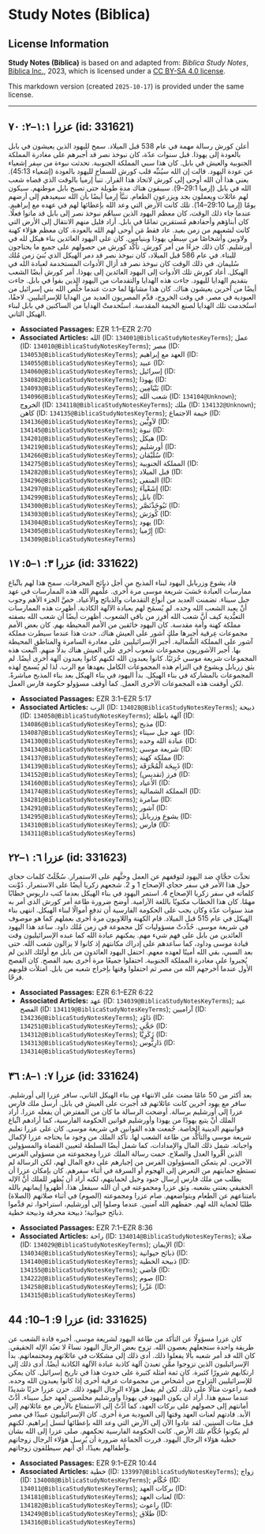 # Study Notes (Biblica)

## License Information

**Study Notes (Biblica)** is based on and adapted from: _Biblica Study Notes_, [Biblica Inc.](https://www.biblica.com/), 2023, which is licensed under a [CC BY-SA 4.0 license](https://creativecommons.org/licenses/by-sa/4.0/legalcode.en).

This markdown version (created `2025-10-17`) is provided under the same license.



--------------------------------

## عزرا ١:١–٢: ٧٠ (id: 331621)

أعلن كورش رسالة مهمة في عام 538 قبل الميلاد. سمح لليهود الذين يعيشون في بابل بالعودة إلى يهوذا. قبل سنوات عدّة، كان نبوخذ نصر قد أجبرهم على مغادرة المملكة الجنوبية والعيش في بابل. كان هذا سبي المملكة الجنوبية. تحدثت نبوءة من سِفر إشعياء عن عودة اليهود. قالت إن الله سيُنبِّه قلب كورش للسماح لليهود بالعودة (إشعياء 45:13\). يعني هذا أن الله أوحى إلى كورش لاتخاذ هذا القرار. تنبأ إرميا بالوقت الذي قضاه شعب الله في بابل (إرميا 29:1–9\). سيبقون هناك مدة طويلة حتى تصبح بابل موطنهم. سيكون لهم عائلات ويعملون بجد ويزرعون الطعام. تنبَّأ إرميا أيضًا بأن الله سيعيدهم إلى أرضهم يومًا (إرميا 29:10–14\). تلك كانت الأرض التي وعد الله بإعطائها لهم في عهده مع إبراهيم. عندما جاء ذلك الوقت، كان معظم اليهود الذين سباهُم نبوخذ نصر إلى بابل قد ماتوا فعلًا. كان أبناؤهم وأحفادهم مُستقرين تمامًا في بابل. أراد قليل منهم الانتقال إلى الأرض التي كانت لشعبهم من زمن بعيد. عاد فقط مَن أوحى لهم الله بالعودة. كان معظم هؤلاء كهنة ولاويين وأشخاصًا من سِبطَي يهوذا وبنيامين. كان على اليهود العائدين بناء هيكل لله في أورشليم. كان ذلك جزءًا من أمر كورش. تأكَّد كورش من حصولهم على جميع ما يحتاجون للبناء. في عام 586 قبل الميلاد، كان نبوخذ نصر قد دمر الهيكل الذي بُنيَ زمن مُلك سُليمان. في ذلك الوقت كان نبوخذ نصر قد أزال الأدوات المستخدمة لعبادة الله في الهيكل. أعاد كورش تلك الأدوات إلى اليهود العائدين إلى يهوذا. أمر كورش أيضًا الشعب بتقديم الهدايا لليهود. جاءت هذه الهدايا والتقدمات من اليهود الذين بقوا في بابل. جاءت أيضًا من آخرين يعيشون هناك. كان هذا مشابهًا لما حدث عندما خلَّص الله بني إسرائيل من العبودية في مصر. في وقت الخروج، قدَّم المصريون العديد من الهدايا للإسرائيليين. لاحقًا، استُخدمت تلك الهدايا لصنع الخيمة المقدسة. استُخدمتْ الهدايا من الساكنين في بابل لبناء الهيكل الثاني.

* **Associated Passages:** EZR 1:1–EZR 2:70
* **Associated Articles:** الله (ID: `134001@BiblicaStudyNotesKeyTerms`); عمل (ID: `134010@BiblicaStudyNotesKeyTerms`); مصر (ID: `134053@BiblicaStudyNotesKeyTerms`); العهد مع إبراهيم (ID: `134055@BiblicaStudyNotesKeyTerms`); عبيد (ID: `134060@BiblicaStudyNotesKeyTerms`); إسرائيل (ID: `134082@BiblicaStudyNotesKeyTerms`); يهوذا (ID: `134093@BiblicaStudyNotesKeyTerms`); بَنْيَامِين (ID: `134096@BiblicaStudyNotesKeyTerms`); شعب الله (ID: `134104@Unknown`); الخروج (ID: `134118@BiblicaStudyNotesKeyTerms`); ملك (ID: `134132@Unknown`); كاهن (ID: `134135@BiblicaStudyNotesKeyTerms`); خيمة الاجتماع (ID: `134136@BiblicaStudyNotesKeyTerms`); لاَوِيُّين  (ID: `134145@BiblicaStudyNotesKeyTerms`); نبوة (ID: `134201@BiblicaStudyNotesKeyTerms`); هيكل (ID: `134219@BiblicaStudyNotesKeyTerms`); أورشليم (ID: `134266@BiblicaStudyNotesKeyTerms`); سُلَيْمَان (ID: `134275@BiblicaStudyNotesKeyTerms`); المملكة الجنوبية (ID: `134282@BiblicaStudyNotesKeyTerms`); قبل الميلاد (ID: `134296@BiblicaStudyNotesKeyTerms`); المنفى (ID: `134297@BiblicaStudyNotesKeyTerms`); إِشَعْياَءَ (ID: `134299@BiblicaStudyNotesKeyTerms`); بابل (ID: `134300@BiblicaStudyNotesKeyTerms`); نَبُوخَذْنَصَّر (ID: `134303@BiblicaStudyNotesKeyTerms`); كُورَش (ID: `134304@BiblicaStudyNotesKeyTerms`); يهود (ID: `134305@BiblicaStudyNotesKeyTerms`); إِرْميا (ID: `134309@BiblicaStudyNotesKeyTerms`)

## عزرا ٣: ١–٥: ١٧ (id: 331622)

قاد يشوع وزربابل اليهود لبناء المذبح من أجل ذبائح المحرقات. سمح هذا لهم باتِّباع ممارسات العبادة حَسَبَ شريعة موسى مرة أخرى. علَّمهم الله هذه الممارسات في عهد جبل سيناء. تضمنت العديد من أنواع التقدمات والذبائح والأعياد. خصَّ الجزء الأهم وجوب أنْ يعبد الشعب الله وحده. لم يُسمَح لهم بعبادة الآلهة الكاذبة. أظهرت هذه الممارسات التعبُّدية كيف أنَّ شعب الله أُفرِز من باقي الشعوب. أظهرت أيضًا أن شعب الله بصفته مملكة كهنة وأمة مقدسة. كان اليهود خائفين من الأمم المحيطة بهم. كان بعض الأمم مجموعات عِرقية أجبرها ملك آشور على العيش هناك. حدث هذا عندما سيطرت مملكة آشور على المملكة الشِّمالية. أُجبر الإسرائيليين على مغادرة السامرة والمناطق المحيطة بها. أجبر الآشوريون مجموعات شعوب أخرى على العيش هناك بدلًا منهم. اتَّبعت هذه المجموعات شريعة موسى جُزئيًا. كانوا يعبدون الله لكنهم كانوا يعبدون آلهة أخرى أيضًا. لم يثق زربابل ويشوع في التزام هذه المجموعات الكامل بعهدها مع الرب. لذا لم يُسمح لهذه المجموعات بالمشاركة في بناء الهيكل. بدأ اليهود في بناء الهيكل بعد بناء المذبح مباشرةً. لكن أوقفت هذه المجموعات الأخرى العمل. كما أوقف مسؤولو حكومة فارس العمل.

* **Associated Passages:** EZR 3:1–EZR 5:17
* **Associated Articles:** الرب (ID: `134028@BiblicaStudyNotesKeyTerms`); ذبيحة (ID: `134058@BiblicaStudyNotesKeyTerms`); آلهة باطلة (ID: `134086@BiblicaStudyNotesKeyTerms`); مذبح (ID: `134087@BiblicaStudyNotesKeyTerms`); عهد جبل سيناء (ID: `134130@BiblicaStudyNotesKeyTerms`); عبادة الله وحده (ID: `134134@BiblicaStudyNotesKeyTerms`); شريعة موسي (ID: `134137@BiblicaStudyNotesKeyTerms`); مملكة كهنة (ID: `134139@BiblicaStudyNotesKeyTerms`); ذَبِيحَة الْمُحْرَقَة (ID: `134152@BiblicaStudyNotesKeyTerms`); فرز (تقديس) (ID: `134160@BiblicaStudyNotesKeyTerms`); الأعياد (ID: `134174@BiblicaStudyNotesKeyTerms`); المملكة الشمالية (ID: `134281@BiblicaStudyNotesKeyTerms`); سامرة (ID: `134291@BiblicaStudyNotesKeyTerms`); آشور (ID: `134295@BiblicaStudyNotesKeyTerms`); يشوع وزربابل (ID: `134310@BiblicaStudyNotesKeyTerms`); فارس (ID: `134311@BiblicaStudyNotesKeyTerms`)

## عزرا ٦: ١–٢٢ (id: 331623)

تحدَّث حجَّاي ضد اليهود لتوقفهم عن العمل وحثَّهم على الاستمرار. سُجِّلَتْ كلمات حجاي حول هذا الأمر في سفر حجاي الإصحاح 1 و 2\. شجعهم زكريا أيضًا على الاستمرار. دُوِّنت كلماته في سفر زكريا الإصحاح 4\. استمر اليهود في بناء الهيكل بعدما كتب داريوس خطابًا مهمًا. كان هذا الخطاب مكتوبًا باللغة الآرامية. أوضح ضرورة طاعة أمر كورش الذي أمر به منذ سنوات عدّة وكان يجب على الحكومة الفارسية أن تدفع أموالًا لبناء الهيكل. انتهى بناء الهيكل في عام 515 قبل الميلاد. قام الكهنة واللاويون مرة أخرى بعملهم كما هو موصوف في شريعة موسى. حُدِّدتْ مسؤوليات كل مجموعة في زمن مُلك داود. ساعد هذا اليهود العائدين من بابل على فهم شيء مهم. يمكنهم عبادة الله كما عبده الإسرائيليون وقت قيادة موسى وداود، كما ساعدهم على إدراك مكانتهم إذ كانوا لا يزالون شعب الله. حتى بعد السبي، بقي الله أمينًا لعهده معهم. احتفل اليهود العائدون من بابل مع أولئك الذين لم يُجبروا على مغادرة المملكة الجنوبية. احتفلوا جميعًا مرة أخرى بعيد الفصح. كان الفصح الأول عندما أخرجهم الله من مصر ثم احتفلوا وقتها بإخراج شعبه من بابل. امتلأت قلوبهم فرحًا.

* **Associated Passages:** EZR 6:1–EZR 6:22
* **Associated Articles:** عهد (ID: `134039@BiblicaStudyNotesKeyTerms`); عيد الفصح (ID: `134119@BiblicaStudyNotesKeyTerms`); آراميين (ID: `134236@BiblicaStudyNotesKeyTerms`); دَاوُد (ID: `134251@BiblicaStudyNotesKeyTerms`); حَجَّي (ID: `134312@BiblicaStudyNotesKeyTerms`); زَكَرِيَّا (ID: `134313@BiblicaStudyNotesKeyTerms`); دَارِيُّوس (ID: `134314@BiblicaStudyNotesKeyTerms`)

## عزرا ٧: ١–٨: ٣٦ (id: 331624)

بعد أكثر من 50 عامًا مضت على الانتهاء من بناء الهيكل الثاني، سافر عزرا إلى أورشليم. سافر مع يهود آخرين كانت عائلاتهم قد أُجبرت على العيش في بابل. أرسل ملك فارس عزرا إلى أورشليم برسالة. أوضحت الرسالة ما كان من المفترض أن يفعله عزرا. أراد الملك أنْ يتبع يهودًا من يهوذا وأورشليم قوانين الحكومة الفارسية، كما أرادهم اتِّباع قوانينهم الدينية الخاصة. جُمعت هذه القوانين في شريعة موسى. كان على عزرا تعليم شريعة موسى والتأكُّد من طاعة الشعب لها. تأكد الملك من وجود ما يحتاجه عزرا لإكمال واجباته. شمل ذلك المال والإمدادات، كما شمل أيضًا السلطة لتعيين القضاة والمسؤولين الذين أقَّروا العدل والصلاح. حمت رسالة الملك عزرا ومجموعته من مسؤولي الفرس الآخرين. لم يتمكن المسؤولون الفرس من إجبارهم على دفع المال لهم، لكن الرسالة لم تستطع حمايتهم من التعرض إلى الهجوم أو السرقة في أثناء سفرهم. كان بإمكان عزرا أن يطلب من ملك فارس إرسال جنود وخيل لحمايتهم، لكنه أراد أن يُظهر للملك أنَّ الإله الحقيقي يعتني بشعبه. وثق عزرا ومجموعته في أن الله سيفعل هذا. أظهروا إيمانهم بالله بامتناعهم عن الطعام وبتواضعهم. صام عزرا ومجموعته (الصوم) في أثناء صلاتهم (الصلاة) طلبًا لحماية الله لهم. حفظهم الله آمنين. عندما وصلوا إلى أورشليم، استراحوا، ثم قدَّموا ذبائح حيوانية؛ ذبيحة محرقة وذبيحة خطية.

* **Associated Passages:** EZR 7:1–EZR 8:36
* **Associated Articles:** راحة (ID: `134014@BiblicaStudyNotesKeyTerms`); صلاة (ID: `134029@BiblicaStudyNotesKeyTerms`); الإيمان (ID: `134034@BiblicaStudyNotesKeyTerms`); ذبائح حيوانية (ID: `134140@BiblicaStudyNotesKeyTerms`); ذبيحة الخطية (ID: `134155@BiblicaStudyNotesKeyTerms`); قاضي (ID: `134222@BiblicaStudyNotesKeyTerms`); صوم (ID: `134258@BiblicaStudyNotesKeyTerms`); عَزْرا (ID: `134315@BiblicaStudyNotesKeyTerms`)

## عزرا 9: 1–10: 44 (id: 331625)

كان عزرا مسؤولًا عن التأكد من طاعة اليهود لشريعة موسى. أخبره قادة الشعب عن طريقة واحدة ستجعلهم يعصون الله. تزوج بعض الرجال اليهود نساءً لا تعبُد الإله الحقيقي. كان الله قد أمر شعبه بألا يفعلوا ذلك. أدى ذلك إلى مشكلات في عائلاتهم ومجتمعاتهم. بدأ الإسرائيليون الذين تزوجوا ممَّن تعبدنَ آلهة كاذبة عبادة الآلهة الكاذبة أيضًا. أدى ذلك إلى ارتكابهم شرورًا كثيرة. كان ثمة أمثلة كثيرة على حدوث هذا في تاريخ إسرائيل. كان يمكن للإسرائيليين التزاوج من أشخاص من مجموعات عرقية أخرى إذا كانوا يعبدون الله وحده. قصة راعوث مثالًا على ذلك. لكن لم يفعل هؤلاء الرجال اليهود ذلك. حزن عزرا حزنًا شديدًا عندما سمع هذا. أراد أن يكون اليهود في يهوذا وأورشليم مخلصين لعهد جبل سيناء. أدَّتْ أمانتهم إلى حصولهم على بركات العهد، كما أدَّتْ إلى الاستمتاع بالأرض مع عائلاتهم إلى الأبد. قادتهم لعنات العهد وقتها إلى العبودية مرة أخرى. كان الإسرائيليون عبيدًا في مصر قبل مئات السنين. لقد عادوا الآن إلى الأرض التي وعد الله بإعطائها لنسل إبراهيم. لكنهم لم يكونوا حُكَّام تلك الأرض. كانت الحكومة الفارسية تحكمهم. صلى عزرا إلى الله بشأن خطية هؤلاء الرجال اليهود. قررت الجماعة ضرورة أن يُرسل هؤلاء الرجال زوجاتهم وأطفالهم بعيدًا، أي أنهم سيطلقون زوجاتهم.

* **Associated Passages:** EZR 9:1–EZR 10:44
* **Associated Articles:** خطية (ID: `133997@BiblicaStudyNotesKeyTerms`); زواج (ID: `134008@BiblicaStudyNotesKeyTerms`); حُكّام  (ID: `134011@BiblicaStudyNotesKeyTerms`); بركات العهد (ID: `134181@BiblicaStudyNotesKeyTerms`); لعنات العهد (ID: `134182@BiblicaStudyNotesKeyTerms`); رِاعوث (ID: `134249@BiblicaStudyNotesKeyTerms`); طلاق (ID: `134316@BiblicaStudyNotesKeyTerms`)

